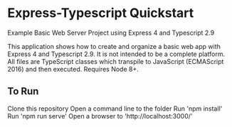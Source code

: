# Express-Typescript Quickstart

Example Basic Web Server Project using Express 4 and Typescript 2.9

This application shows how to create and organize a basic web app with Express 4 and Typescript 2.9. It is not intended to be a complete platform. All files are TypeScript classes which transpile to JavaScript (ECMAScript 2016) and then executed. Requires Node 8+.

## To Run
Clone this repository
Open a command line to the folder
Run 'npm install'
Run 'npm run serve'
Open a browser to 'http://localhost:3000/'
